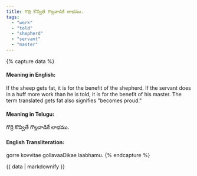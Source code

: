 ```yaml
---
title: గొర్రె కొవ్వితే గొల్లవాడికే లాభము.
tags:
  - "work"
  - "told"
  - "shepherd"
  - "servant"
  - "master"
---
```


{% capture data %}
#### Meaning in English:
If the sheep gets fat, it is for the benefit of the shepherd.
If the servant does in a huff more work than he is told, it is for the benefit of his master. The term translated gets fat also signifies "becomes proud."

#### Meaning in Telugu:
గొర్రె కొవ్వితే గొల్లవాడికే లాభము.

#### English Transliteration:
gorre kovvitae gollavaaDikae laabhamu.
{% endcapture %}

{{ data | markdownify }}

